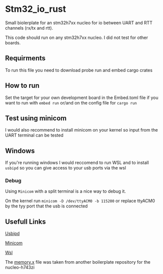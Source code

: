 # Stm32_io_rust 
Small biolerplate for an stm32h7xx nucleo for io between UART and RTT channels (rx/tx and rtt). 

This code should run on any stm32h7xx nucleo. I did not test for other boards.

## Requirments 
To run this file you need to download probe run and embed cargo crates

## How to run
Set the target for your own development board in the Embed.toml file if you want to run with ```embed run``` or/and on the config file for ```cargo run```

## Test using minicom
I would also recommend to install minicom on your kernel so input from the UART terminal can be tested

## Windows
If you're running windows I would reccomend to run WSL and to install ```usbipd``` so you can give access to your usb ports via the wsl

### Debug
Using `Minicom` with a split terminal is a nice way to debug it.

On the kernel run ```minicom -D /dev/ttyACM0 -b 115200``` or replace ttyACM0 by the tyy port that the usb is connected

## Usefull Links
[Usbipd](https://learn.microsoft.com/en-us/windows/wsl/connect-usb)

[Minicom](https://learn.microsoft.com/en-us/windows/wsl/connect-usb](https://www.cyberciti.biz/tips/connect-soekris-single-board-computer-using-minicom.html)https://www.cyberciti.biz/tips/connect-soekris-single-board-computer-using-minicom.html)

[Wsl](https://learn.microsoft.com/en-us/windows/wsl/install)

The [memory.x](https://github.com/astraw/nucleo-h743zi) file was taken from another boilerplate repository for the nucleo-h743zi


